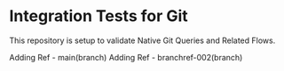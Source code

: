 # Integration Tests for Git

This repository is setup to validate Native Git Queries and Related Flows.

Adding Ref - main(branch)
Adding Ref - branchref-002(branch)